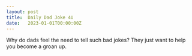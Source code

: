 ```yaml
---
layout: post
title:  Daily Dad Joke 4U
date:   2023-01-01T00:00:00Z
---
```

Why do dads feel the need to tell such bad jokes? They just want to help you become a groan up.
